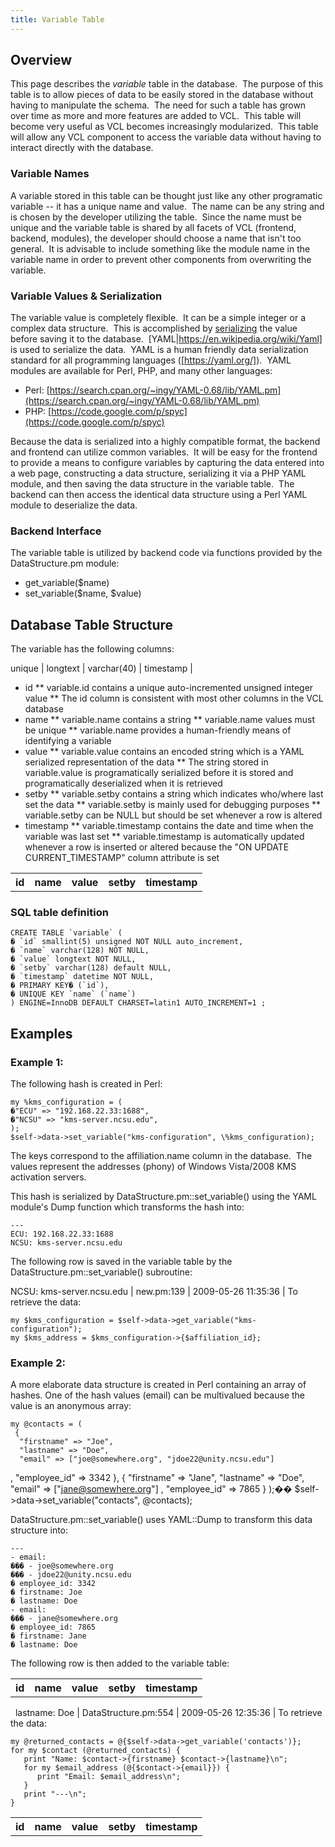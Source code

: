 ```yaml
---
title: Variable Table
---
```


<a name="VariableTable-Overview"></a>
## Overview

This page describes the _variable_ table in the database.&nbsp; The purpose
of this table is to allow pieces of data to be easily stored in the
database&nbsp;without having to&nbsp;manipulate the schema.&nbsp; The need
for such a table has grown over time as more and more features are added to
VCL.&nbsp; This table will become very useful as VCL becomes increasingly
modularized.&nbsp; This table will allow any VCL component to access the
variable data without having to interact directly with the database.

<a name="VariableTable-VariableNames"></a>
### Variable Names

A variable stored in this table can be thought&nbsp;just like any other
programatic variable \-\- it has a unique name and value.&nbsp; The name
can be any string and is chosen by the developer utilizing the table.&nbsp;
Since the name must be unique and the variable&nbsp;table is shared by all
facets of VCL (frontend, backend, modules), the developer should choose a
name that isn't too general.&nbsp; It is advisable to include something
like the module name in the variable name in order to prevent other
components from overwriting the variable.

<a name="VariableTable-VariableValues&Serialization"></a>
### Variable Values & Serialization

The variable value is completely flexible. &nbsp;It can be a
simple&nbsp;integer or a complex data structure.&nbsp; This is accomplished
by [serializing](https://en.wikipedia.org/wiki/Serialization)
 the value before saving it to the database.&nbsp; [YAML|https://en.wikipedia.org/wiki/Yaml]
 is used to serialize the data.&nbsp; YAML is a human friendly data
serialization standard for all programming languages
([https://yaml.org/]).&nbsp; YAML modules are available for Perl, PHP, and
many other languages:
* Perl: [https://search.cpan.org/~ingy/YAML-0.68/lib/YAML.pm](https://search.cpan.org/~ingy/YAML-0.68/lib/YAML.pm)
* PHP: [https://code.google.com/p/spyc](https://code.google.com/p/spyc)

Because the data is serialized into a highly compatible format, the backend
and frontend can utilize common variables.&nbsp; It will be easy for the
frontend to provide a means to configure variables by capturing the data
entered into a web page, constructing a data structure, serializing it via
a PHP YAML module,&nbsp;and then saving&nbsp;the data structure in the
variable table.&nbsp; The backend can then access the identical data
structure using a Perl YAML module to deserialize the data.

<a name="VariableTable-BackendInterface"></a>
### Backend Interface

The variable table&nbsp;is utilized by backend code via functions provided
by the DataStructure.pm module:
* get_variable($name)
* set_variable($name, $value)

<a name="VariableTable-DatabaseTableStructure"></a>
## Database Table Structure

The variable has the following columns:
<table>
<tr><th> id </th><th> name </th><th> value </th><th> setby </th><th> timestamp </th></tr>
  
  
  
  
  
  
  
  
unique | longtext | varchar(40) | timestamp |
* id
** variable.id contains a unique&nbsp;auto-incremented unsigned integer
value
** The id column is consistent with most other columns in the VCL database
* name
** variable.name contains a string
** variable.name values must be unique
** variable.name provides a human-friendly means of identifying a variable
* value
** variable.value contains an encoded&nbsp;string which is a YAML
serialized representation of the data
** The string stored in variable.value is programatically serialized before
it is stored and programatically deserialized when it is retrieved
* setby
** variable.setby contains a string which indicates who/where last set the
data
** variable.setby is mainly used for debugging purposes
** variable.setby can be NULL but should be set whenever a row is altered
* timestamp
** variable.timestamp contains the date and time when the variable was last
set
** variable.timestamp&nbsp;is automatically&nbsp;updated whenever a row is
inserted or altered because the "ON UPDATE CURRENT_TIMESTAMP" column
attribute is set
</table>

<a name="VariableTable-SQLtabledefinition"></a>
### SQL table definition


    CREATE TABLE `variable` (
    � `id` smallint(5) unsigned NOT NULL auto_increment,
    � `name` varchar(128) NOT NULL,
    � `value` longtext NOT NULL,
    � `setby` varchar(128) default NULL,
    � `timestamp` datetime NOT NULL,
    � PRIMARY KEY� (`id`),
    � UNIQUE KEY `name` (`name`)
    ) ENGINE=InnoDB DEFAULT CHARSET=latin1 AUTO_INCREMENT=1 ;


<a name="VariableTable-Examples"></a>
## Examples


<a name="VariableTable-Example1:"></a>
### Example 1:

The following hash is created in Perl:

    my %kms_configuration = (
    �"ECU" => "192.168.22.33:1688",
    �"NCSU" => "kms-server.ncsu.edu",
    );
    $self->data->set_variable("kms-configuration", \%kms_configuration);

The keys correspond to the affiliation.name column in the database.&nbsp;
The values represent the addresses (phony) of Windows Vista/2008 KMS
activation servers.

This hash is serialized by DataStructure.pm::set_variable() using the YAML
module's Dump function which transforms the hash into:

    ---
    ECU: 192.168.22.33:1688
    NCSU: kms-server.ncsu.edu

The following&nbsp;row is saved in the variable table by the
DataStructure.pm::set_variable() subroutine:
<table>
<tr><th> id </th><th> name </th><th> value </th><th> setby </th><th> timestamp </th></tr>
  
  
  
  
NCSU: kms-server.ncsu.edu | new.pm:139 | 2009-05-26 11:35:36 |
To retrieve the data:

    my $kms_configuration = $self->data->get_variable("kms-configuration");
    my $kms_address = $kms_configuration->{$affiliation_id};


<a name="VariableTable-Example2:"></a>
### Example 2:

A more elaborate data structure is created in Perl containing an array of
hashes. One of the hash values (email) can be multivalued because the value
is an anonymous array:

    my @contacts = (
     {
      "firstname" => "Joe",
      "lastname" => "Doe",
      "email" => ["joe@somewhere.org", "jdoe22@unity.ncsu.edu"]
,
      "employee_id" => 3342
     },
     {
      "firstname" => "Jane",
      "lastname" => "Doe",
      "email" => ["jane@somewhere.org"]
,
      "employee_id" => 7865
     }
    );��
    $self->data->set_variable("contacts", \@contacts);

DataStructure.pm::set_variable() uses YAML::Dump to transform this data
structure into:

    ---
    - email:
    ��� - joe@somewhere.org
    ��� - jdoe22@unity.ncsu.edu
    � employee_id: 3342
    � firstname: Joe
    � lastname: Doe
    - email:
    ��� - jane@somewhere.org
    � employee_id: 7865
    � firstname: Jane
    � lastname: Doe

The following row is then added to the variable table:
<table>
<tr><th> id </th><th> name </th><th> value </th><th> setby </th><th> timestamp </th></tr>
  
  
  
  
  
  
  
  
  
  
  
  
  
  
  
  
  
  
  
  
  
  
&nbsp; lastname: Doe | DataStructure.pm:554 | 2009-05-26 12:35:36 |
To retrieve the data:

    my @returned_contacts = @{$self->data->get_variable('contacts')};
    for my $contact (@returned_contacts) {
       print "Name: $contact->{firstname} $contact->{lastname}\n";
       for my $email_address (@{$contact->{email}}) {
          print "Email: $email_address\n";
       }
       print "---\n";
    }

